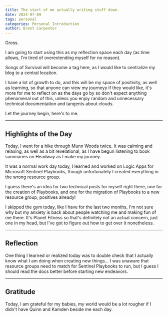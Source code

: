 ```yaml
---
title: The start of me actually writing stuff down.
date: 2024-07-09
tags: personal
categories: Personal Introduction
author: Brent Carpenter
---
```

Gross.

I am going to start using this as my reflection space each day (as time allows, I'm tired of overextending myself for no reason).

Songs of Survival will become a tag here, as I would like to centralize my blog to a central location.

I have a lot of growth to do, and this will be my space of positivity, as well as learning, so that anyone can view my journeyy if they would like, it's more for me to reflect on as the days go by so don't expect anything phenomenal out of this, unless you enjoy random and unnecessary technical documentation and tangents about clouds.

Let the journey begin, here's to me.

* * *

## Highlights of the Day

Today, I went for a hike through Munn Woods twice. It was calming and relaxing, as well as a bit revelational, as I have begun listening to book summaries on Headway as I make my journey.

It was a normal work day today, I learned and worked on Logic Apps for Microsoft Sentinel Playbooks, though unfortunately I created everything in the wrong resource group.

I guess there's an idea for two technical posts for myself right there, one for the creation of Playbooks, and one for the migration of Playbooks to a new resource group, positives already!

I skipped the gym today, like I have for the last two months, I'm not sure why but my anxiety is back about people watching me and making fun of me there. It's Planet Fitness so that's definitely not an actual concern, just one in my head, but I've got to figure out how to get over it nonetheless.

* * *

## Reflection

One thing I learned or realized today was to double check that I actually know what I am doing when creating new things... I was unaware that resource groups need to match for Sentinel Playbooks to run, but I guess I should read the docs better before starting new endeavors.

* * *

## Gratitude

Today, I am grateful for my babies, my world would be a lot rougher if I didn't have Quinn and Kamden beside me each day.